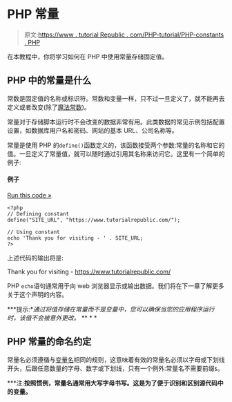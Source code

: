 # PHP 常量

> 原文:[https://www . tutorial Republic . com/PHP-tutorial/PHP-constants . PHP](https://www.tutorialrepublic.com/php-tutorial/php-constants.php)

在本教程中，你将学习如何在 PHP 中使用常量存储固定值。

## PHP 中的常量是什么

常数是固定值的名称或标识符。常数和变量一样，只不过一旦定义了，就不能再去定义或者改变(除了[魔法常数](php-magic-constants.php))。

常量对于存储脚本运行时不会改变的数据非常有用。此类数据的常见示例包括配置设置，如数据库用户名和密码、网站的基本 URL、公司名称等。

常量是使用 PHP 的`define()`函数定义的，该函数接受两个参数:常量的名称和它的值。一旦定义了常量值，就可以随时通过引用其名称来访问它。这里有一个简单的例子:

#### 例子

[Run this code »](../codelab.php?topic=php&file=constants "Run this code to view the output")

```
<?php
// Defining constant
define("SITE_URL", "https://www.tutorialrepublic.com/");

// Using constant
echo 'Thank you for visiting - ' . SITE_URL;
?>
```

上述代码的输出将是:

Thank you for visiting - https://www.tutorialrepublic.com/

PHP `echo`语句通常用于向 web 浏览器显示或输出数据。我们将在下一章了解更多关于这个声明的内容。

 ***提示:**通过将值存储在常量而不是变量中，您可以确保当您的应用程序运行时，该值不会被意外更改。*  ** * *

## PHP 常量的命名约定

常量名必须遵循与[变量名](php-variables.php#naming-conventions)相同的规则，这意味着有效的常量名必须以字母或下划线开头，后跟任意数量的字母、数字或下划线，只有一个例外:常量名不需要前缀`$`。

 ***注:**按照惯例，常量名通常用大写字母书写。这是为了便于识别和区别源代码中的变量。**
